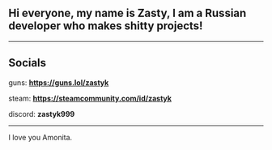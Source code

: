 ## Hi everyone, my name is Zasty, I am a Russian developer who makes shitty projects!
---
## Socials 
guns: **https://guns.lol/zastyk**

steam: **https://steamcommunity.com/id/zastyk**

discord: **zastyk999**

---
I love you Amonita.
